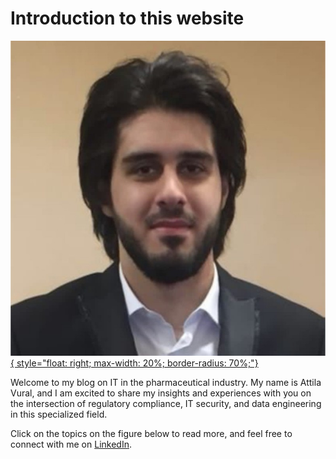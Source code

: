 # Introduction to this website
[![image](mit_billede.jpg){ style="float: right; max-width: 20%; border-radius: 70%;"}](https://www.linkedin.com/in/attila-vural/)

Welcome to my blog on IT in the pharmaceutical industry. 
My name is Attila Vural, and I am excited to share my insights and experiences with you on the 
intersection of regulatory compliance, IT security, and data engineering in this specialized field. 

Click on the topics on the figure below to read more, and feel free to connect with me on [LinkedIn](https://www.linkedin.com/in/attila-vural/).

<!-- <iframe src="front_page_diagram1.svg" title="front site map" style="width:100%;height:350px;border:none;" scrolling="no"></iframe> -->

<object data="front_page_diagram.svg" type="image/svg+xml" target="_parent"></object>



<!--
```
Q043672 - Production of Sterile Medicinal Products by Aseptic Processing - Rules and Guidance
Q0300353 - Plan and Conclude Validation Activities in Projects	


QMS
	Processes
	Procedures
		SOPs
	
	Quality Risk Management
	Batch documentation
	Configuration management
		CS/CIL/DS
	System Verification / Validation
		URS document
		Deviations
			Major and minor
			CAPA
				SPS, LEAN, HoC

		CR
			1-1 replacements
			Changes
				Internal testing
			New equipment
				FAT, SAT, Internal testing
```
-->